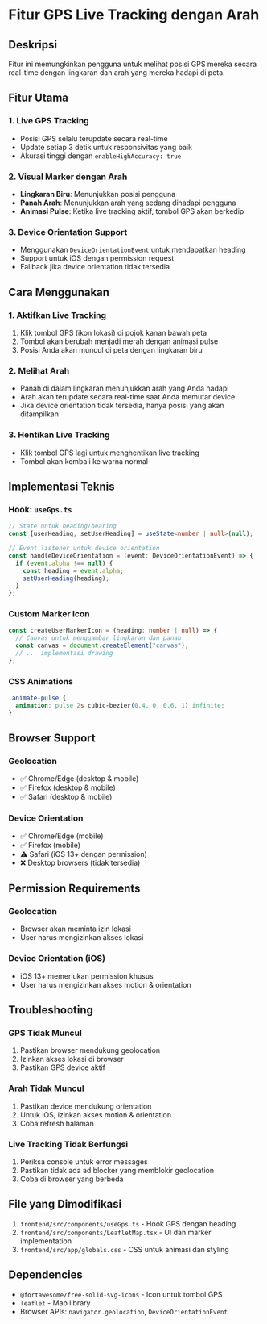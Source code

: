 # Fitur GPS Live Tracking dengan Arah

## Deskripsi

Fitur ini memungkinkan pengguna untuk melihat posisi GPS mereka secara real-time dengan lingkaran dan arah yang mereka hadapi di peta.

## Fitur Utama

### 1. Live GPS Tracking

- Posisi GPS selalu terupdate secara real-time
- Update setiap 3 detik untuk responsivitas yang baik
- Akurasi tinggi dengan `enableHighAccuracy: true`

### 2. Visual Marker dengan Arah

- **Lingkaran Biru**: Menunjukkan posisi pengguna
- **Panah Arah**: Menunjukkan arah yang sedang dihadapi pengguna
- **Animasi Pulse**: Ketika live tracking aktif, tombol GPS akan berkedip

### 3. Device Orientation Support

- Menggunakan `DeviceOrientationEvent` untuk mendapatkan heading
- Support untuk iOS dengan permission request
- Fallback jika device orientation tidak tersedia

## Cara Menggunakan

### 1. Aktifkan Live Tracking

1. Klik tombol GPS (ikon lokasi) di pojok kanan bawah peta
2. Tombol akan berubah menjadi merah dengan animasi pulse
3. Posisi Anda akan muncul di peta dengan lingkaran biru

### 2. Melihat Arah

- Panah di dalam lingkaran menunjukkan arah yang Anda hadapi
- Arah akan terupdate secara real-time saat Anda memutar device
- Jika device orientation tidak tersedia, hanya posisi yang akan ditampilkan

### 3. Hentikan Live Tracking

- Klik tombol GPS lagi untuk menghentikan live tracking
- Tombol akan kembali ke warna normal

## Implementasi Teknis

### Hook: `useGps.ts`

```typescript
// State untuk heading/bearing
const [userHeading, setUserHeading] = useState<number | null>(null);

// Event listener untuk device orientation
const handleDeviceOrientation = (event: DeviceOrientationEvent) => {
  if (event.alpha !== null) {
    const heading = event.alpha;
    setUserHeading(heading);
  }
};
```

### Custom Marker Icon

```typescript
const createUserMarkerIcon = (heading: number | null) => {
  // Canvas untuk menggambar lingkaran dan panah
  const canvas = document.createElement("canvas");
  // ... implementasi drawing
};
```

### CSS Animations

```css
.animate-pulse {
  animation: pulse 2s cubic-bezier(0.4, 0, 0.6, 1) infinite;
}
```

## Browser Support

### Geolocation

- ✅ Chrome/Edge (desktop & mobile)
- ✅ Firefox (desktop & mobile)
- ✅ Safari (desktop & mobile)

### Device Orientation

- ✅ Chrome/Edge (mobile)
- ✅ Firefox (mobile)
- ⚠️ Safari (iOS 13+ dengan permission)
- ❌ Desktop browsers (tidak tersedia)

## Permission Requirements

### Geolocation

- Browser akan meminta izin lokasi
- User harus mengizinkan akses lokasi

### Device Orientation (iOS)

- iOS 13+ memerlukan permission khusus
- User harus mengizinkan akses motion & orientation

## Troubleshooting

### GPS Tidak Muncul

1. Pastikan browser mendukung geolocation
2. Izinkan akses lokasi di browser
3. Pastikan GPS device aktif

### Arah Tidak Muncul

1. Pastikan device mendukung orientation
2. Untuk iOS, izinkan akses motion & orientation
3. Coba refresh halaman

### Live Tracking Tidak Berfungsi

1. Periksa console untuk error messages
2. Pastikan tidak ada ad blocker yang memblokir geolocation
3. Coba di browser yang berbeda

## File yang Dimodifikasi

1. `frontend/src/components/useGps.ts` - Hook GPS dengan heading
2. `frontend/src/components/LeafletMap.tsx` - UI dan marker implementation
3. `frontend/src/app/globals.css` - CSS untuk animasi dan styling

## Dependencies

- `@fortawesome/free-solid-svg-icons` - Icon untuk tombol GPS
- `leaflet` - Map library
- Browser APIs: `navigator.geolocation`, `DeviceOrientationEvent`
